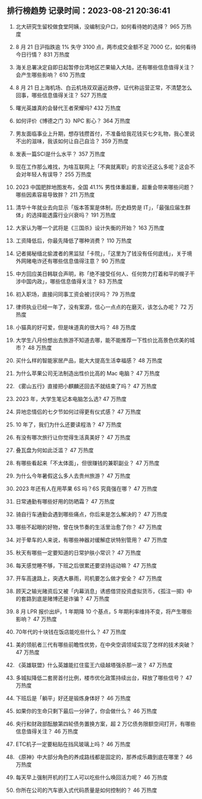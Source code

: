 
## 排行榜趋势 记录时间：2023-08-21 20:36:41
  
  1. 北大研究生留校做食堂阿姨，没编制没户口，如何看待她的选择？ 965 万热度
    
  2. 8 月 21 日沪指跌逾 1% 失守 3100 点，两市成交金额不足 7000 亿，如何看待今日行情？ 831 万热度
    
  3. 海关总署决定自即日起暂停台湾地区芒果输入大陆，还有哪些信息值得关注？会产生哪些影响？ 610 万热度
    
  4. 8 月 21 日上海机场、白云机场双双逼近跌停，证代称运营正常，不清楚怎么回事，哪些信息值得关注？ 527 万热度
    
  5. 曙光英雄真的会替代王者荣耀吗? 432 万热度
    
  6. 如何评价《博德之门 3》NPC 影心？ 364 万热度
    
  7. 男友面临事业上升期，想存钱攒首付，不准备给我花钱买七夕礼物，我心里说不出的滋味，我该如何让自己自洽？ 359 万热度
    
  8. 发表一篇SCI是什么水平？ 357 万热度
    
  9. 现在工作那么难找，为啥互联网上「不爽就离职」的言论还这么多呢？这会不会对年轻人有误导？ 255 万热度
    
  10. 2023 中国肥胖地图发布，全国 41.1% 男性体重超重，超重会带来哪些问题？哪些因素容易导致胖？ 211 万热度
    
  11. 清华十年就业去向显示「版本答案是体制，历史趋势是 IT」，「最强应届生群体」的选择能透露行业兴衰吗？ 191 万热度
    
  12. 大家认为哪一个武将是《三国杀》设计失衡的开始？ 163 万热度
    
  13. 工资降低后，你最先降低了哪种消费？ 110 万热度
    
  14. 记者揭秘缅北偷渡者的黑监狱「卡院」，「这里为了钱没有任何底线」，关于境外网赌电诈还有哪些信息值得注意？ 90 万热度
    
  15. 中方回应美日韩联合声明，称「绝不接受任何人、任何势力打着和平的幌子干涉中国内政」，哪些信息值得关注？ 83 万热度
    
  16. 初入职场，直接问同事工资会被讨厌吗？ 79 万热度
    
  17. 律师执业已经一年了，没有案源，信心一点点的在磨灭，该怎么办呢？ 72 万热度
    
  18. 小猫真的好可爱，但是味道真的很大吗？ 48 万热度
    
  19. 大学生八月份想出去旅游不知道去哪，能不能推荐一下性价比高景色优美的城市？ 48 万热度
    
  20. 买什么样的智能家居产品，能大大提高生活幸福感？ 48 万热度
    
  21. 为什么苹果公司无法制造出性价比高的 Mac 电脑？ 47 万热度
    
  22. 《雾山五行》直接把小麒麟还回去不就结束了吗？ 47 万热度
    
  23. 2023 年，大学生笔记本电脑怎么选? 47 万热度
    
  24. 异地恋情侣的七夕节如何过得更有仪式感？ 47 万热度
    
  25. 10 年了，我们为什么还要读程浩？ 47 万热度
    
  26. 有没有哪次旅行让你觉得生活真美好？ 47 万热度
    
  27. 叠瓦盘为何如此泛滥？ 47 万热度
    
  28. 有哪些看起来「不太体面」，但很赚钱的兼职副业？ 47 万热度
    
  29. 为什么今年暑假这么多人去贵州旅游？ 47 万热度
    
  30. 2023 年还有人在用苹果 6S 吗？6S 究竟强在哪？ 47 万热度
    
  31. 日常通勤有哪些好用的防晒霜？ 47 万热度
    
  32. 骑自行车通勤会遇到哪些痛点，你后来是怎么解决的？ 47 万热度
    
  33. 哪些不起眼的好物，曾在快节奏的生活里治愈了你？ 47 万热度
    
  34. 对于晕车的人来说，有哪些神器对缓解症状特别管用？ 47 万热度
    
  35. 秋天有哪些一定要知道的日常护肤小常识？ 47 万热度
    
  36. 每天感觉睡不够，下班之后很累还要坚持运动嘛？ 47 万热度
    
  37. 开车高速路上，突遇大暴雨，司机要怎么做才安全？ 47 万热度
    
  38. 顾天之输光赌资后又被「内幕消息」诱惑借贷投资虚拟货币，《孤注一掷》中的套路到底是赌博还是诈骗？ 47 万热度
    
  39. 8 月 LPR 报价出炉，1 年期降 10 个基点，5 年期利率维持不变，将产生哪些影响？ 47 万热度
    
  40. 70年代的十块钱在饭店能吃些什么？ 47 万热度
    
  41. 美的领航者三代有哪些前瞻性优势，在中央空调领域实现了怎样的技术突破？ 47 万热度
    
  42. 《英雄联盟》什么英雄能扛住蛮王六级越塔强杀那一波？ 47 万热度
    
  43. 多城拟降低二套房首付比例，楼市优化政策持续出台，释放了哪些信号？ 47 万热度
    
  44. 下班后是「躺平」好还是锻炼身体好？ 46 万热度
    
  45. 如果你的生命只剩下最后一分钟了，你会做什么？ 46 万热度
    
  46. 央行和财政部酝酿第四轮债务置换方案，超 2 万亿债务限额空间打开，有哪些信息值得关注？ 46 万热度
    
  47. ETC机子一定要粘贴在挡风玻璃上吗？ 46 万热度
    
  48. 《原神》中大部分角色的养成路线都是固定的，那养成乐趣到底在哪里？ 46 万热度
    
  49. 每天早上强制开机的打工人可以吃些什么唤回活力呢？ 46 万热度
    
  50. 你所在公司的汽车嵌入式代码质量是如何控制的？ 46 万热度
    